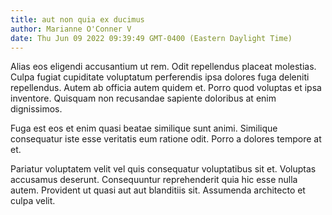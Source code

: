 ```yaml
---
title: aut non quia ex ducimus
author: Marianne O'Conner V
date: Thu Jun 09 2022 09:39:49 GMT-0400 (Eastern Daylight Time)
---
```

Alias eos eligendi accusantium ut rem. Odit repellendus placeat molestias. Culpa fugiat cupiditate voluptatum perferendis ipsa dolores fuga deleniti repellendus. Autem ab officia autem quidem et. Porro quod voluptas et ipsa inventore. Quisquam non recusandae sapiente doloribus at enim dignissimos.

 Fuga est eos et enim quasi beatae similique sunt animi. Similique consequatur iste esse veritatis eum ratione odit. Porro a dolores tempore at et.

 Pariatur voluptatem velit vel quis consequatur voluptatibus sit et. Voluptas accusamus deserunt. Consequuntur reprehenderit quia hic esse nulla autem. Provident ut quasi aut aut blanditiis sit. Assumenda architecto et culpa velit.